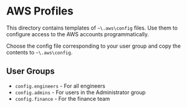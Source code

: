 # AWS Profiles

This directory contains templates of `~\.aws\config` files. Use them to configure access to the AWS accounts programmatically.

Choose the config file corresponding to your user group and copy the contents to `~\.aws\config`.

## User Groups

* `config.engineers` - For all engineers
* `config.admins` - For users in the Administrator group
* `config.finance` - For the finance team

